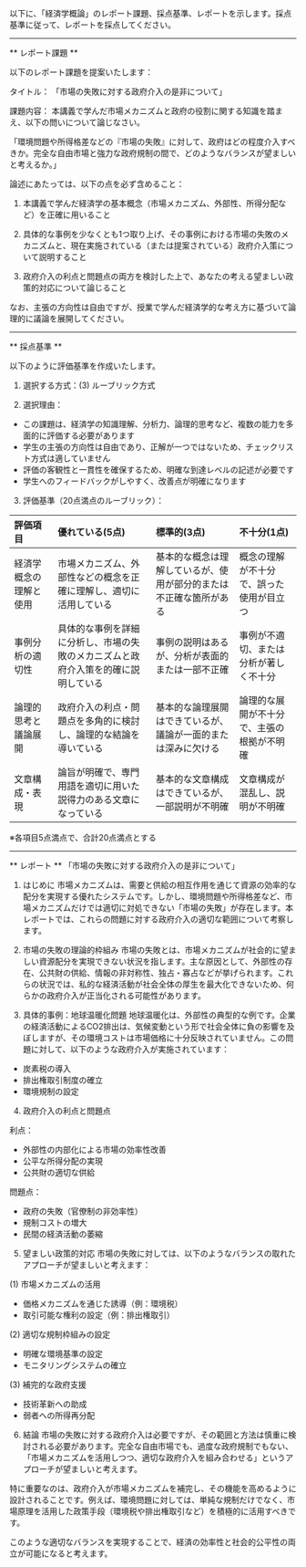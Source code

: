 以下に、「経済学概論」のレポート課題、採点基準、レポートを示します。採点基準に従って、レポートを採点してください。

---------------------------------------
** レポート課題 **

以下のレポート課題を提案いたします：

タイトル：
「市場の失敗に対する政府介入の是非について」

課題内容：
本講義で学んだ市場メカニズムと政府の役割に関する知識を踏まえ、以下の問いについて論じなさい。

「環境問題や所得格差などの『市場の失敗』に対して、政府はどの程度介入すべきか。完全な自由市場と強力な政府規制の間で、どのようなバランスが望ましいと考えるか。」

論述にあたっては、以下の点を必ず含めること：

1. 本講義で学んだ経済学の基本概念（市場メカニズム、外部性、所得分配など）を正確に用いること

2. 具体的な事例を少なくとも1つ取り上げ、その事例における市場の失敗のメカニズムと、現在実施されている（または提案されている）政府介入策について説明すること

3. 政府介入の利点と問題点の両方を検討した上で、あなたの考える望ましい政策的対応について論じること

なお、主張の方向性は自由ですが、授業で学んだ経済学的な考え方に基づいて論理的に議論を展開してください。

---------------------------------------
** 採点基準 **

以下のように評価基準を作成いたします。

1. 選択する方式：(3) ルーブリック方式

2. 選択理由：
- この課題は、経済学の知識理解、分析力、論理的思考など、複数の能力を多面的に評価する必要があります
- 学生の主張の方向性は自由であり、正解が一つではないため、チェックリスト方式は適していません
- 評価の客観性と一貫性を確保するため、明確な到達レベルの記述が必要です
- 学生へのフィードバックがしやすく、改善点が明確になります

3. 評価基準（20点満点のルーブリック）：

|評価項目|優れている(5点)|標準的(3点)|不十分(1点)|
|:--|:--|:--|:--|
|経済学概念の理解と使用|市場メカニズム、外部性などの概念を正確に理解し、適切に活用している|基本的な概念は理解しているが、使用が部分的または不正確な箇所がある|概念の理解が不十分で、誤った使用が目立つ|
|事例分析の適切性|具体的な事例を詳細に分析し、市場の失敗のメカニズムと政府介入策を的確に説明している|事例の説明はあるが、分析が表面的または一部不正確|事例が不適切、または分析が著しく不十分|
|論理的思考と議論展開|政府介入の利点・問題点を多角的に検討し、論理的な結論を導いている|基本的な論理展開はできているが、議論が一面的または深みに欠ける|論理的な展開が不十分で、主張の根拠が不明確|
|文章構成・表現|論旨が明確で、専門用語を適切に用いた説得力のある文章になっている|基本的な文章構成はできているが、一部説明が不明確|文章構成が混乱し、説明が不明確|

※各項目5点満点で、合計20点満点とする

---------------------------------------
** レポート **
「市場の失敗に対する政府介入の是非について」

1. はじめに
市場メカニズムは、需要と供給の相互作用を通じて資源の効率的な配分を実現する優れたシステムです。しかし、環境問題や所得格差など、市場メカニズムだけでは適切に対処できない「市場の失敗」が存在します。本レポートでは、これらの問題に対する政府介入の適切な範囲について考察します。

2. 市場の失敗の理論的枠組み
市場の失敗とは、市場メカニズムが社会的に望ましい資源配分を実現できない状況を指します。主な原因として、外部性の存在、公共財の供給、情報の非対称性、独占・寡占などが挙げられます。これらの状況では、私的な経済活動が社会全体の厚生を最大化できないため、何らかの政府介入が正当化される可能性があります。

3. 具体的事例：地球温暖化問題
地球温暖化は、外部性の典型的な例です。企業の経済活動によるCO2排出は、気候変動という形で社会全体に負の影響を及ぼしますが、その環境コストは市場価格に十分反映されていません。この問題に対して、以下のような政府介入が実施されています：

- 炭素税の導入
- 排出権取引制度の確立
- 環境規制の設定

4. 政府介入の利点と問題点

利点：
- 外部性の内部化による市場の効率性改善
- 公平な所得分配の実現
- 公共財の適切な供給

問題点：
- 政府の失敗（官僚制の非効率性）
- 規制コストの増大
- 民間の経済活動の萎縮

5. 望ましい政策的対応
市場の失敗に対しては、以下のようなバランスの取れたアプローチが望ましいと考えます：

(1) 市場メカニズムの活用
- 価格メカニズムを通じた誘導（例：環境税）
- 取引可能な権利の設定（例：排出権取引）

(2) 適切な規制枠組みの設定
- 明確な環境基準の設定
- モニタリングシステムの確立

(3) 補完的な政府支援
- 技術革新への助成
- 弱者への所得再分配

6. 結論
市場の失敗に対する政府介入は必要ですが、その範囲と方法は慎重に検討される必要があります。完全な自由市場でも、過度な政府規制でもない、「市場メカニズムを活用しつつ、適切な政府介入を組み合わせる」というアプローチが望ましいと考えます。

特に重要なのは、政府介入が市場メカニズムを補完し、その機能を高めるように設計されることです。例えば、環境問題に対しては、単純な規制だけでなく、市場原理を活用した政策手段（環境税や排出権取引など）を積極的に活用すべきです。

このような適切なバランスを実現することで、経済の効率性と社会的公平性の両立が可能になると考えます。

